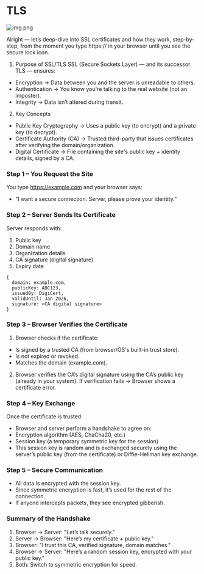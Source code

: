 # TLS

![img.png](../images/img_2.png)

Alright — let’s deep-dive into SSL certificates and how they work, step-by-step, from the moment you type https:// in your browser until you see the secure lock icon.

1. Purpose of SSL/TLS
SSL (Secure Sockets Layer) — and its successor TLS — ensures:
- Encryption → Data between you and the server is unreadable to others.
- Authentication → You know you're talking to the real website (not an imposter).
- Integrity → Data isn’t altered during transit.


2. Key Concepts

- Public Key Cryptography → Uses a public key (to encrypt) and a private key (to decrypt).
- Certificate Authority (CA) → Trusted third-party that issues certificates after verifying the domain/organization.
- Digital Certificate → File containing the site's public key + identity details, signed by a CA.


### Step 1 – You Request the Site

You type https://example.com and your browser says:
- “I want a secure connection. Server, please prove your identity.”

### Step 2 – Server Sends Its Certificate

Server responds with:
1. Public key
2. Domain name
3. Organization details
4. CA signature (digital signature)
5. Expiry date

```text
{
  domain: example.com,
  publicKey: ABC123,
  issuedBy: DigiCert,
  validUntil: Jan 2026,
  signature: <CA digital signature>
}
```

### Step 3 – Browser Verifies the Certificate

1. Browser checks if the certificate:
- Is signed by a trusted CA (from browser/OS's built-in trust store).
- Is not expired or revoked.
- Matches the domain (example.com).

2. Browser verifies the CA’s digital signature using the CA’s public key (already in your system).
If verification fails → Browser shows a certificate error.


### Step 4 – Key Exchange

Once the certificate is trusted:

- Browser and server perform a handshake to agree on:
- Encryption algorithm (AES, ChaCha20, etc.)
- Session key (a temporary symmetric key for the session)
- This session key is random and is exchanged securely using the server’s public key (from the certificate) or Diffie-Hellman key exchange.


### Step 5 – Secure Communication

- All data is encrypted with the session key.
- Since symmetric encryption is fast, it’s used for the rest of the connection.
- If anyone intercepts packets, they see encrypted gibberish.



### Summary of the Handshake
1.    Browser → Server: "Let’s talk securely."
2.    Server → Browser: "Here’s my certificate + public key."
3.    Browser: "I trust this CA, verified signature, domain matches."
4.    Browser → Server: "Here’s a random session key, encrypted with your public key."
5.    Both: Switch to symmetric encryption for speed.




